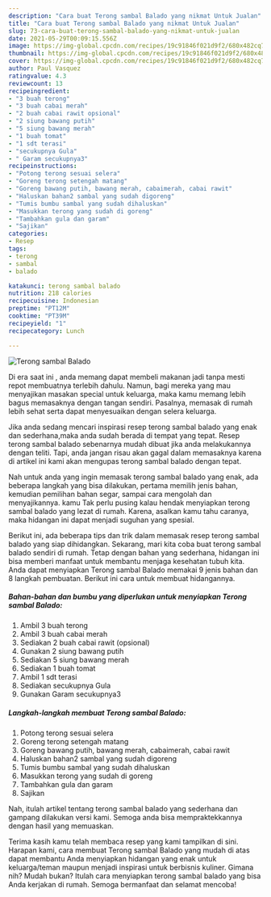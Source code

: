 ```yaml
---
description: "Cara buat Terong sambal Balado yang nikmat Untuk Jualan"
title: "Cara buat Terong sambal Balado yang nikmat Untuk Jualan"
slug: 73-cara-buat-terong-sambal-balado-yang-nikmat-untuk-jualan
date: 2021-05-29T00:09:15.556Z
image: https://img-global.cpcdn.com/recipes/19c91846f021d9f2/680x482cq70/terong-sambal-balado-foto-resep-utama.jpg
thumbnail: https://img-global.cpcdn.com/recipes/19c91846f021d9f2/680x482cq70/terong-sambal-balado-foto-resep-utama.jpg
cover: https://img-global.cpcdn.com/recipes/19c91846f021d9f2/680x482cq70/terong-sambal-balado-foto-resep-utama.jpg
author: Paul Vasquez
ratingvalue: 4.3
reviewcount: 13
recipeingredient:
- "3 buah terong"
- "3 buah cabai merah"
- "2 buah cabai rawit opsional"
- "2 siung bawang putih"
- "5 siung bawang merah"
- "1 buah tomat"
- "1 sdt terasi"
- "secukupnya Gula"
- " Garam secukupnya3"
recipeinstructions:
- "Potong terong sesuai selera"
- "Goreng terong setengah matang"
- "Goreng bawang putih, bawang merah, cabaimerah, cabai rawit"
- "Haluskan bahan2 sambal yang sudah digoreng"
- "Tumis bumbu sambal yang sudah dihaluskan"
- "Masukkan terong yang sudah di goreng"
- "Tambahkan gula dan garam"
- "Sajikan"
categories:
- Resep
tags:
- terong
- sambal
- balado

katakunci: terong sambal balado 
nutrition: 218 calories
recipecuisine: Indonesian
preptime: "PT12M"
cooktime: "PT39M"
recipeyield: "1"
recipecategory: Lunch

---
```



![Terong sambal Balado](https://img-global.cpcdn.com/recipes/19c91846f021d9f2/680x482cq70/terong-sambal-balado-foto-resep-utama.jpg)

Di era  saat ini , anda memang dapat membeli makanan jadi tanpa mesti repot membuatnya terlebih dahulu. Namun, bagi mereka yang mau menyajikan masakan special untuk keluarga, maka kamu memang lebih bagus memasaknya dengan tangan sendiri. Pasalnya, memasak di rumah lebih sehat serta dapat menyesuaikan dengan selera keluarga.

Jika anda sedang mencari inspirasi resep terong sambal balado yang enak dan sederhana,maka anda sudah berada di tempat yang tepat. Resep terong sambal balado  sebenarnya mudah dibuat jika anda melakukannya dengan teliti. Tapi, anda jangan risau akan gagal dalam memasaknya 
karena di artikel ini kami akan mengupas terong sambal balado dengan tepat.  



Nah untuk anda yang ingin memasak terong sambal balado yang enak, ada beberapa langkah yang bisa dilakukan, pertama memilih jenis bahan, kemudian pemilihan bahan segar, sampai cara mengolah dan menyajikannya. kamu Tak perlu pusing kalau hendak menyiapkan terong sambal balado yang lezat di rumah. Karena, asalkan kamu  tahu caranya, maka hidangan ini dapat menjadi suguhan yang spesial.

Berikut ini, ada beberapa tips dan trik dalam memasak resep terong sambal balado yang siap dihidangkan. Sekarang, mari kita coba buat terong sambal balado sendiri di rumah. Tetap dengan bahan yang sederhana, hidangan ini bisa memberi manfaat untuk membantu menjaga kesehatan tubuh kita. Anda dapat menyiapkan Terong sambal Balado memakai 9 jenis bahan dan 8 langkah pembuatan. Berikut ini cara untuk membuat hidangannya.

<!--inarticleads1-->

##### Bahan-bahan dan bumbu yang diperlukan untuk menyiapkan Terong sambal Balado:

1. Ambil 3 buah terong
1. Ambil 3 buah cabai merah
1. Sediakan 2 buah cabai rawit (opsional)
1. Gunakan 2 siung bawang putih
1. Sediakan 5 siung bawang merah
1. Sediakan 1 buah tomat
1. Ambil 1 sdt terasi
1. Sediakan secukupnya Gula
1. Gunakan  Garam secukupnya3




<!--inarticleads2-->

##### Langkah-langkah membuat Terong sambal Balado:

1. Potong terong sesuai selera
1. Goreng terong setengah matang
1. Goreng bawang putih, bawang merah, cabaimerah, cabai rawit
1. Haluskan bahan2 sambal yang sudah digoreng
1. Tumis bumbu sambal yang sudah dihaluskan
1. Masukkan terong yang sudah di goreng
1. Tambahkan gula dan garam
1. Sajikan




Nah, itulah artikel tentang  terong sambal balado  yang sederhana dan gampang dilakukan versi kami. Semoga anda bisa mempraktekkannya dengan hasil yang memuaskan. 

Terima kasih kamu telah membaca resep yang kami tampilkan di sini. Harapan kami, cara membuat  Terong sambal Balado yang mudah di atas dapat membantu Anda menyiapkan hidangan yang enak untuk keluarga/teman maupun menjadi inspirasi untuk berbisnis kuliner. Gimana nih? Mudah bukan? Itulah cara menyiapkan terong sambal balado yang bisa Anda kerjakan di rumah. Semoga bermanfaat dan selamat mencoba!

